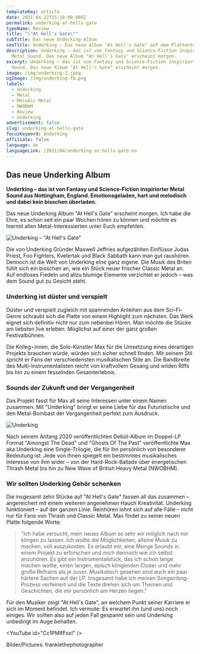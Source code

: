 ```yaml
---
templateKey: article
date: 2021-04-22T15:18:00.000Z
permalink: underking-at-hells-gate
typeName: Review
title: "\"At Hell's Gate\""
subTitle: Das neue Underking Album
seoTitle: Underking – Das neue Album "At Hell's Gate" auf dem Plattenteller
description: Underking – das ist von Fantasy und Science-Fiction inspirierter
  Metal Sound. Das neue Album "At Hell's Gate" erscheint morgen.
excerpt: Underking – das ist von Fantasy und Science-Fiction inspirierter Metal
  Sound. Das neue Album "At Hell's Gate" erscheint morgen.
image: /img/underking-2.jpeg
ogImage: /img/underking-fb.png
labels:
  - Underking
  - Metal
  - Melodic Metal
  - NWOBHM
  - Review
  - Underking
advertisement: false
slug: underking-at-hells-gate
focusKeyword: Underking
affiliate: false
language: de
languageLink: /2021/04/underking-at-hells-gate-en
---
```

## Das neue Underking Album

**Underking – das ist von Fantasy und Science-Fiction inspirierter Metal Sound
aus Nottingham, England. Emotionsgeladen, hart und melodisch und dabei kein
bisschen überladen.**

Das neue Underking Album "At Hell's Gate" erscheint morgen. Ich habe die Ehre,
es schon seit ein paar Wochen hören zu können und möchte es hiermit allen
Metal-Interessierten unter Euch empfehlen.

![Underking – "At Hell's Gate"](/img/underking-at-hells-gate.jpeg "Underking – \"At Hell's Gate\"")

Die von Underking Gründer Maxwell Jeffries aufgezählten Einflüsse Judas Priest,
Foo Fighters, Kvelertak und Black Sabbath kann man gut raushören. Dennoch ist
die Welt von Underking eine ganz eigene. Die Musik des Briten fühlt sich ein
bisschen an, wie ein Stück neuer frischer Classic Metal an. Auf endloses Fiedeln
und allzu blumige Elemente verzichtet er jedoch – was dem Sound gut zu Gesicht
steht.

### Underking ist düster und verspielt

Düster und verspielt zugleich mit spannenden Anleihen aus dem Sci-Fi-Genre
schraubt sich die Platte von einem Highlight zum nächsten. Das Werk eignet sich
definitiv nicht nur zum nebenbei Hören. Man möchte die Stücke am liebsten live
erleben. Möglichst auf einer der ganz großen Festivalbühnen.

Die Kolleg⋆innen, die Solo-Künstler Max für die Umsetzung eines derartigen
Projekts brauchen würde, würden sich sicher schnell finden. Mit seinem Stil
spricht er Fans der verschiedensten musikalischen Stile an. Die Bandbreite des
Multi-Instrumentalisten reicht von kraftvollem Gesang und wilden Riffs bis hin
zu einem fesselnden Gesamterlebnis.

### Sounds der Zukunft und der Vergangenheit

Das Projekt fasst für Max all seine Interessen unter einem Namen zusammen. Mit
"Underking" bringt er seine Liebe für das Futuristische und den Metal-Bombast
der Vergangenheit perfekt zum Ausdruck.

![Underking](/img/underking-1.jpeg "Underking")

Nach seinem Anfang 2020 veröffentlichten Debüt-Album im Doppel-LP Format
"Amongst The Dead" und "Ghosts Of The Past" veröffentlichte Max aka Underking
eine Single-Trilogie, die für ihn persönlich von besonderer Bedeutung ist: Jede
von ihnen spiegelt ein bestimmtes musikalisches Interesse von ihm wider – von
der Hard-Rock-Ballade über energetischen Thrash Metal bis hin zu New Wave of
British Heavy Metal (NWOBHM).

### Wir sollten Underking Gehör schenken

Die insgesamt zehn Stücke auf "At Hell's Gate" fassen all das zusammen –
angereichert mit einem weiteren angenehmen Hauch Kreativität. Underking
funktioniert – auf der ganzen Linie. Reinhören lohnt sich auf alle Fälle – nicht
nur für Fans von Thrash und Classic Metal. Max findet zu seiner neuen Platte
folgende Worte:

> "Ich habe versucht, mein neues Album so sehr wir möglich nach mir klingen zu
> lassen. Ich wollte die Möglichkeiten, alleine Musik zu machen, voll
> auszukosten. Es erlaubt mir, eine Menge Sounds in einem Projekt zu erforschen
> und mich dennoch wie ich selbst anzuhören. Es gibt ein Instrumentalstück, das
> ich schon lange machen wollte, einen langen, episch klingenden Closer und mehr
> große Refrains als je zuvor. Musikalisch gesehen sind auch ein paar härtere
> Sachen auf der LP. Insgesamt habe ich meinen Songwriting-Prozess verfeinert
> und die Texte drehen sich um Themen und Geschichten, die mir persönlich am
> Herzen liegen."

Für den Musiker zeigt "At Hell's Gate", an welchem Punkt seiner Karriere er sich
im Moment befindet. Ich vermute: Es erwartet ihn (und uns) noch einiges. Wir
sollten also auf jeden Fall gespannt sein und Underking unbedingt im Auge
behalten.

<YouTube id="Cc1PMlfFsxI" />

Bilder/Pictures: frankiethephotographer